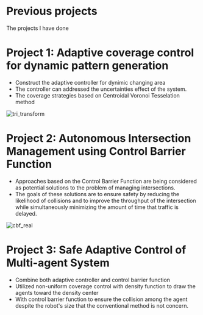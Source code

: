 # Previous projects
The projects I have done

# Project 1: Adaptive coverage control for dynamic pattern generation
* Construct the adaptive controller for dynimic changing area
* The controller can addressed the uncertainties effect of the system.
* The coverage strategies based on Centroidal Voronoi Tesselation method

![tri_transform](https://user-images.githubusercontent.com/76491592/182322998-38de2c6f-de81-466c-ae64-e6788e5e8c39.gif)

# Project 2: Autonomous Intersection Management using Control Barrier Function
* Approaches based on the Control Barrier Function are being considered as potential solutions to the problem of managing intersections. 
* The goals of these solutions are to ensure safety by reducing the likelihood of collisions and to improve the throughput of the intersection while simultaneously minimizing the amount of time that traffic is delayed.

![cbf_real](https://user-images.githubusercontent.com/76491592/182325222-1177e368-0fde-418d-8f1a-0738ad5685cb.gif)

# Project 3: Safe Adaptive Control of Multi-agent System
* Combine both adaptive controller and control barrier function
* Utilized non-uniform coverage control with density function to draw the agents toward the density center
* With control barrier function to ensure the collision among the agent despite the robot's size that the conventional method is not concern.


